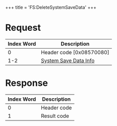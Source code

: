 +++
title = 'FS:DeleteSystemSaveData'
+++

# Request

| Index Word | Description                                                                |
|------------|----------------------------------------------------------------------------|
| 0          | Header code \[0x08570080\]                                                 |
| 1-2        | [System Save Data Info](Filesystem_services#SystemSaveDataInfo "wikilink") |

# Response

| Index Word | Description |
|------------|-------------|
| 0          | Header code |
| 1          | Result code |
